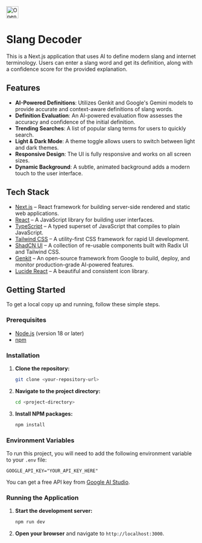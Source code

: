 <a href="https://studio.firebase.google.com/import?url=https%3A%2F%2Fgithub.com%2FKartikjarali010%2FSlang_decode">
  <picture>
    <source
      media="(prefers-color-scheme: dark)"
      srcset="https://cdn.firebasestudio.dev/btn/open_light_32.svg">
    <source
      media="(prefers-color-scheme: light)"
      srcset="https://cdn.firebasestudio.dev/btn/open_dark_32.svg">
    <img
      height="32"
      alt="Open in Firebase Studio"
      src="https://cdn.firebasestudio.dev/btn/open_blue_32.svg">
  </picture>
</a>

# Slang Decoder

This is a Next.js application that uses AI to define modern slang and internet terminology. Users can enter a slang word and get its definition, along with a confidence score for the provided explanation.

## Features

- **AI-Powered Definitions**: Utilizes Genkit and Google's Gemini models to provide accurate and context-aware definitions of slang words.
- **Definition Evaluation**: An AI-powered evaluation flow assesses the accuracy and confidence of the initial definition.
- **Trending Searches**: A list of popular slang terms for users to quickly search.
- **Light & Dark Mode**: A theme toggle allows users to switch between light and dark themes.
- **Responsive Design**: The UI is fully responsive and works on all screen sizes.
- **Dynamic Background**: A subtle, animated background adds a modern touch to the user interface.

## Tech Stack

- [Next.js](https://nextjs.org/) – React framework for building server-side rendered and static web applications.
- [React](https://reactjs.org/) – A JavaScript library for building user interfaces.
- [TypeScript](https://www.typescriptlang.org/) – A typed superset of JavaScript that compiles to plain JavaScript.
- [Tailwind CSS](https://tailwindcss.com/) – A utility-first CSS framework for rapid UI development.
- [ShadCN UI](https://ui.shadcn.com/) – A collection of re-usable components built with Radix UI and Tailwind CSS.
- [Genkit](https://firebase.google.com/docs/genkit) – An open-source framework from Google to build, deploy, and monitor production-grade AI-powered features.
- [Lucide React](https://lucide.dev/) – A beautiful and consistent icon library.

## Getting Started

To get a local copy up and running, follow these simple steps.

### Prerequisites

- [Node.js](https://nodejs.org/) (version 18 or later)
- [npm](https://www.npmjs.com/)

### Installation

1.  **Clone the repository:**
    ```bash
    git clone <your-repository-url>
    ```
2.  **Navigate to the project directory:**
    ```bash
    cd <project-directory>
    ```
3.  **Install NPM packages:**
    ```bash
    npm install
    ```

### Environment Variables

To run this project, you will need to add the following environment variable to your `.env` file:

`GOOGLE_API_KEY="YOUR_API_KEY_HERE"`

You can get a free API key from [Google AI Studio](https://aistudio.google.com/app/apikey).

### Running the Application

1.  **Start the development server:**
    ```bash
    npm run dev
    ```
2.  **Open your browser** and navigate to `http://localhost:3000`.
